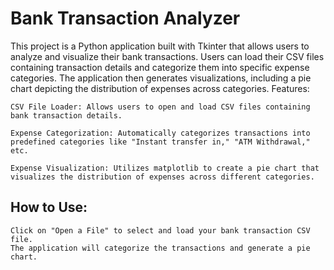 # Bank Transaction Analyzer
 


This project is a Python application built with Tkinter that allows users to analyze and visualize their bank transactions. Users can load their CSV files containing transaction details and categorize them into specific expense categories. The application then generates visualizations, including a pie chart depicting the distribution of expenses across categories.
Features:

    CSV File Loader: Allows users to open and load CSV files containing bank transaction details.

    Expense Categorization: Automatically categorizes transactions into predefined categories like "Instant transfer in," "ATM Withdrawal," etc.

    Expense Visualization: Utilizes matplotlib to create a pie chart that visualizes the distribution of expenses across different categories.

## How to Use:

    Click on "Open a File" to select and load your bank transaction CSV file.
    The application will categorize the transactions and generate a pie chart.